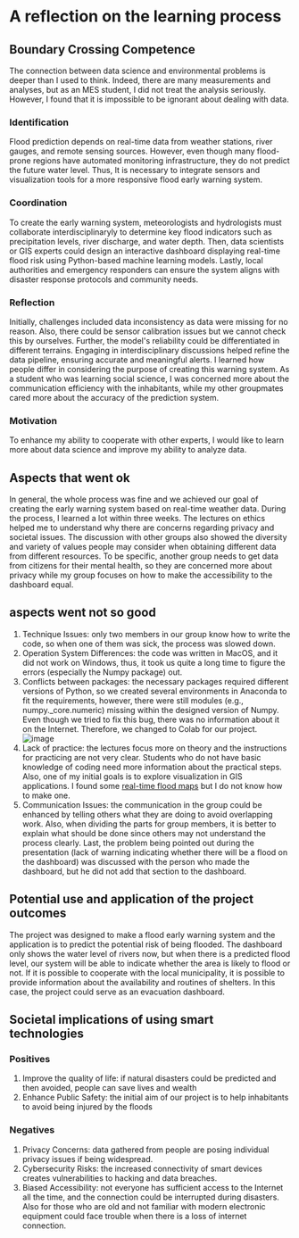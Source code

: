 # A reflection on the learning process
## Boundary Crossing Competence
The connection between data science and environmental problems is deeper than I used to think. Indeed, there are many measurements and analyses, but as an MES student, I did not treat the analysis seriously. However, I found that it is impossible to be ignorant about dealing with data. 
### Identification
Flood prediction depends on real-time data from weather stations, river gauges, and remote sensing sources. However, even though many flood-prone regions have automated monitoring infrastructure, they do not predict the future water level. Thus, It is necessary to integrate sensors and visualization tools for a more responsive flood early warning system.
### Coordination
To create the early warning system, meteorologists and hydrologists must collaborate interdisciplinaryly to determine key flood indicators such as precipitation levels, river discharge, and water depth. Then, data scientists or GIS experts could design an interactive dashboard displaying real-time flood risk using Python-based machine learning models. Lastly, local authorities and emergency responders can ensure the system aligns with disaster response protocols and community needs.
### Reflection
Initially, challenges included data inconsistency as data were missing for no reason. Also, there could be sensor calibration issues but we cannot check this by ourselves. Further, the model's reliability could be differentiated in different terrains. Engaging in interdisciplinary discussions helped refine the data pipeline, ensuring accurate and meaningful alerts.  I learned how people differ in considering the purpose of creating this warning system. As a student who was learning social science, I was concerned more about the communication efficiency with the inhabitants, while my other groupmates cared more about the accuracy of the prediction system.
### Motivation
To enhance my ability to cooperate with other experts, I would like to learn more about data science and improve my ability to analyze data.
## Aspects that went ok
In general, the whole process was fine and we achieved our goal of creating the early warning system based on real-time weather data. During the process, I learned a lot within three weeks. The lectures on ethics helped me to understand why there are concerns regarding privacy and societal issues. The discussion with other groups also showed the diversity and variety of values people may consider when obtaining different data from different resources. To be specific, another group needs to get data from citizens for their mental health, so they are concerned more about privacy while my group focuses on how to make the accessibility to the dashboard equal.
## aspects went not so good
1.	Technique Issues: only two members in our group know how to write the code, so when one of them was sick, the process was slowed down.
2.	Operation System Differences: the code was written in MacOS, and it did not work on Windows, thus, it took us quite a long time to figure the errors (especially the Numpy package) out.
3.	Conflicts between packages: the necessary packages required different versions of Python, so we created several environments in Anaconda to fit the requirements, however, there were still modules (e.g., numpy._core.numeric) missing within the designed version of Numpy. Even though we tried to fix this bug, there was no information about it on the Internet. Therefore, we changed to Colab for our project.
![image](https://github.com/user-attachments/assets/1e367355-ce8a-40be-9f38-033585e825d2)
4. Lack of practice: the lectures focus more on theory and the instructions for practicing are not very clear. Students who do not have basic knowledge of coding need more information about the practical steps. Also, one of my initial goals is to explore visualization in GIS applications. I found some [real-time flood maps](https://www.arcgis.com/home/item.html?id=81c5a9f2a2704d54a49042a44eefa5d3) but I do not know how to make one.
5. Communication Issues: the communication in the group could be enhanced by telling others what they are doing to avoid overlapping work. Also, when dividing the parts for group members, it is better to explain what should be done since others may not understand the process clearly. Last, the problem being pointed out during the presentation (lack of warning indicating whether there will be a flood on the dashboard) was discussed with the person who made the dashboard, but he did not add that section to the dashboard. 
## Potential use and application of the project outcomes
The project was designed to make a flood early warning system and the application is to predict the potential risk of being flooded. The dashboard only shows the water level of rivers now, but when there is a predicted flood level, our system will be able to indicate whether the area is likely to flood or not. If it is possible to cooperate with the local municipality, it is possible to provide information about the availability and routines of shelters. In this case, the project could serve as an evacuation dashboard. 
##  Societal implications of using smart technologies
### Positives
1. Improve the quality of life: if natural disasters could be predicted and then avoided, people can save lives and wealth
2. Enhance Public Safety: the initial aim of our project is to help inhabitants to avoid being injured by the floods
### Negatives
1. Privacy Concerns: data gathered from people are posing individual privacy issues if being widespread.
2. Cybersecurity Risks: the increased connectivity of smart devices creates vulnerabilities to hacking and data breaches.
3. Biased Accessibility: not everyone has sufficient access to the Internet all the time, and the connection could be interrupted during disasters. Also for those who are old and not familiar with modern electronic equipment could face trouble when there is a loss of internet connection.
